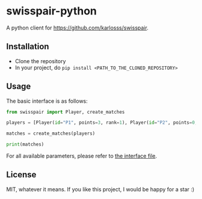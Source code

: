 # swisspair-python

A python client for https://github.com/karlosss/swisspair.

## Installation

- Clone the repository
- In your project, do `pip install <PATH_TO_THE_CLONED_REPOSITORY>`

## Usage

The basic interface is as follows:

```python
from swisspair import Player, create_matches

players = [Player(id="P1", points=3, rank=1), Player(id="P2", points=0, rank=2)]

matches = create_matches(players)

print(matches)
```

For all available parameters, please refer to [the interface file](https://github.com/karlosss/swisspair-python/blob/a6cc5011aea4942c7b5296947bbf64d317a3f75a/src/swisspair/interface.py).

## License

MIT, whatever it means. If you like this project, I would be happy for a star :)
